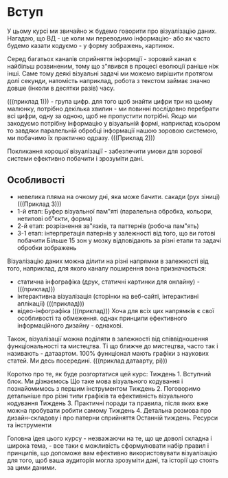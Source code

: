 # Вступ
У цьому курсі ми звичайно ж будемо говорити про візуалізацію даних. Нагадаю,  що ВД - це коли ми переводимо інформацію- або як часто будемо казати кодуємо -  у форму зображень, картинок.

Серед багатьох каналів сприйняття інформції - зоровий канал є найбільш розвиненим, тому що з"явився в процесі еволюції раніше
ніж інші. Саме тому деякі візуальні задачі ми можемо вирішити протягом долі секунди, натомість наприклад, робота з текстом 
займає значно довше (інколи в десятки разів) часу.

(((приклад 1))) - група цифр. для того щоб знайти цифри три на цьому малюнку, потрібно декілька хвилин - ми повинні послідовно перебрати
всі цифри, одну за одною, щоб не пропустити потрібні. Якщо ми закодуємо потрібну інформацію у візуальній формі, наприклад коьором
то завдяки паралельній обробці інформації нашою зоровою системою, ми побачимо їх практично одразу. (((Приклад 2)))

Покликання хорошої візуалізації - забезпечити умови для зорової системи ефективно побачити і зрозуміти дані.

## Особливості 
* невелика пляма на очному дні, яка може бачити. сакади (рух зіниці) (((Приклад 3)))
* 1-й етап: Буфер візуальної пам"яті (паралельна обробка, кольори, нетипові об"єкти, форма)
* 2-й етап: розрізнення зв"язків, та паттернів (робоча пам"ять)
* 3-1 етап: інтерпретація патернів у залежності від того, що ви готові побачити
Більше 15 зон у мозку відповідають за різні етапи та задачі обробки зображень

Візуалізацію даних можна ділити на різні напрямки в залежності від того, наприклад, для якого каналу поширення вона призначається:
- статична інфографіка (друк, статичні картинки для онлайну) - (((приклад)))
- інтерактивна візуалізація (сторінки на веб-сайті, інтерактивні аплікації)  (((приклад)))
- відео-інфографіка  (((приклад)))
Хоча для всіх цих напрямків є свої особливості та обмеження. однак принципи ефективного інформаційного дизайну - однакові.

Також, візуалізації можна поділяти в залежності від співвідношення функціональності та мистецтва. Ті що ближче до мистецтва, часто так і називають - датаартом. 100% функціонал мають графіки з наукових статей. Ми десь посередині.
(((приклад датаарту, рі)))


Коротко про те, як буде розгортатися цей курс:
Тиждень 1. Вступний блок. Ми дізнаємось Що таке мова візуального кодування і познайомимось з першим інструментом
Тиждень 2. Поговоримо детальніше про різні типи графіків та ефективність візуального кодування 
Тиждень 3. Практичні поради та правила, після яких вже можна пробувати робити самому
Тиждень 4. Детальна розмова про дизайн-складову і про патерни сприйняття
Останній тиждень. Ресурси та інструменти

Головна ідея цього курсу - незважаючи на те, що це доволі складна і широка тема, - все таки є можливість сформулювати набір правил і принципів, що допоможе вам ефективно використовувати візуалізацію для того, щоб ваша аудиторія могла зрозуміти дані, та історії що стоять за цими даними.

